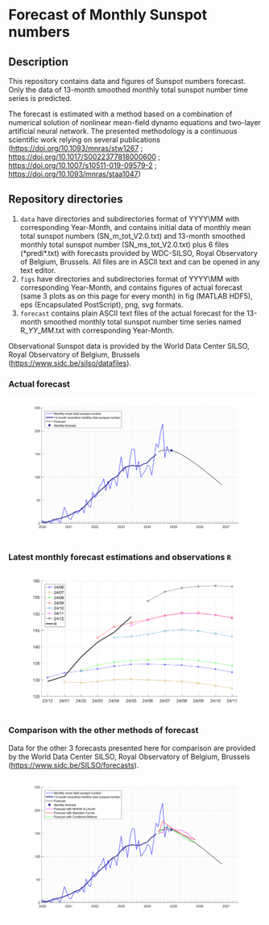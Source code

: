 # Forecast of Monthly Sunspot numbers

## Description

This repository contains data and figures of Sunspot numbers forecast. 
Only the data of 13-month smoothed monthly total sunspot number time series is predicted.

The forecast is estimated with a method based on a combination of numerical solution of nonlinear mean-field dynamo equations and two-layer artificial neural network.
The presented methodology is a continuous scientific work relying on several publications (https://doi.org/10.1093/mnras/stw1267 ; https://doi.org/10.1017/S0022377818000600 ; https://doi.org/10.1007/s10511-019-09579-2 ; https://doi.org/10.1093/mnras/staa1047) 

## Repository directories
1) `data` have directories and subdirectories format of YYYY\MM with corresponding Year-Month, and contains initial data of monthly mean total sunspot numbers (SN_m_tot_V2.0.txt) and 13-month smoothed monthly total sunspot number (SN_ms_tot_V2.0.txt) plus 6 files (\*predi\*.txt) with forecasts provided by WDC-SILSO, Royal Observatory of Belgium, Brussels. All files are in ASCII text and can be opened in any text editor.
2) `figs` have directories and subdirectories format of YYYY\MM with corresponding Year-Month, and contains figures of actual forecast (same 3 plots as on this page for every month) in fig (MATLAB HDF5), eps (Encapsulated PostScript), png, svg formats.
3) `forecast` contains plain ASCII text files of the actual forecast for the 13-month smoothed monthly total sunspot number time series named R_*YY*_*MM*.txt with corresponding Year-Month.

Observational Sunspot data is provided by the World Data Center SILSO, Royal Observatory of Belgium, Brussels (https://www.sidc.be/silso/datafiles).

### Actual forecast

![plot](./figs/2024/12/f_2024_12.png)

### Latest monthly forecast estimations and observations `R`

![plot](./figs/2024/12/f_24_12.png)

### Comparison with the other methods of forecast

Data for the other 3 forecasts presented here for comparison are provided by the World Data Center SILSO, Royal Observatory of Belgium, Brussels (https://www.sidc.be/SILSO/forecasts).

![plot](./figs/2024/12/f_2024_12_all.png)

